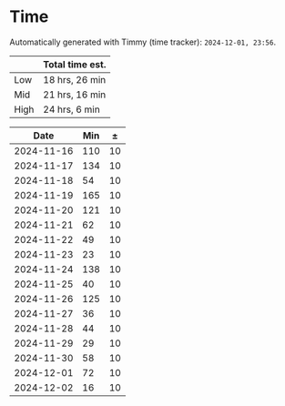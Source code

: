 
# Time
Automatically generated with Timmy (time tracker): `2024-12-01, 23:56`.

|       | Total time est. |
|-------|-----------------|
| Low   | 18 hrs, 26 min  |
| Mid   | 21 hrs, 16 min  |
| High  | 24 hrs, 6  min  |

| Date       | Min | ±  |
|------------|-----|----|
| 2024-11-16 | 110 | 10 |
| 2024-11-17 | 134 | 10 |
| 2024-11-18 | 54  | 10 |
| 2024-11-19 | 165 | 10 |
| 2024-11-20 | 121 | 10 |
| 2024-11-21 | 62  | 10 |
| 2024-11-22 | 49  | 10 |
| 2024-11-23 | 23  | 10 |
| 2024-11-24 | 138 | 10 |
| 2024-11-25 | 40  | 10 |
| 2024-11-26 | 125 | 10 |
| 2024-11-27 | 36  | 10 |
| 2024-11-28 | 44  | 10 |
| 2024-11-29 | 29  | 10 |
| 2024-11-30 | 58  | 10 |
| 2024-12-01 | 72  | 10 |
| 2024-12-02 | 16  | 10 |
